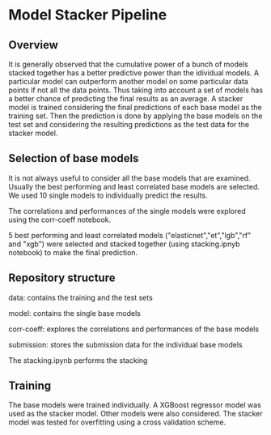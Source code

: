 # Model Stacker Pipeline

## Overview

It is generally observed that the cumulative power of a bunch of models stacked together has a better predictive power than the idividual models. A particular model can outperform another model on some particular data points if not all the data points. Thus taking into account a set of models has a better chance of predicting the final results as an average. A stacker model is trained considering the final predictions of each base model as the training set. Then the prediction is done by applying the base models on the test set and considering the resulting predictions as the test data for the stacker model.   

## Selection of base models

It is not always useful to consider all the base models that are examined. Usually the best performing and least correlated base models are selected. We used 10 single models to individually predict the results. 

The correlations and performances of the single models were explored using the corr-coeff notebook. 

5 best performing and least correlated models ("elasticnet","et","lgb","rf" and "xgb") were selected and stacked together (using stacking.ipnyb notebook) to make the final prediction.

## Repository structure

data: contains the training and the test sets

model: contains the single base models 

corr-coeff: explores the correlations and performances of the base models

submission: stores the submission data for the individual base models

The stacking.ipynb performs the stacking


## Training

The base models were trained individually. A XGBoost regressor model was used as the stacker model. Other models were also considered. The stacker model was tested for overfitting using a cross validation scheme.


